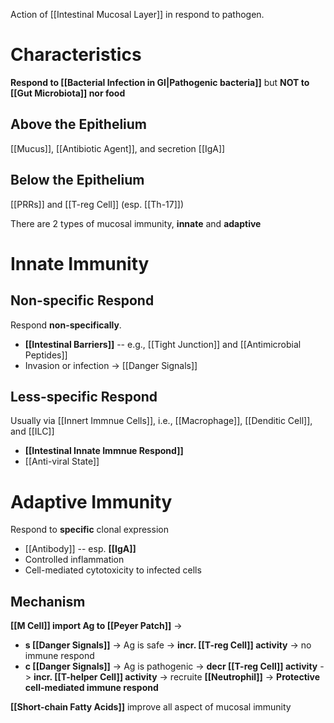 Action of [[Intestinal Mucosal Layer]] in respond to pathogen.

# Characteristics
**Respond to [[Bacterial Infection in GI|Pathogenic bacteria]]** but **NOT to [[Gut Microbiota]] nor food**

## Above the Epithelium
[[Mucus]], [[Antibiotic Agent]], and secretion [[IgA]]

## Below the Epithelium
[[PRRs]] and [[T-reg Cell]] (esp. [[Th-17]])

There are 2 types of mucosal immunity, **innate** and **adaptive**

# Innate Immunity
## Non-specific Respond
Respond **non-specifically**. 
- **[[Intestinal Barriers]]** -- e.g., [[Tight Junction]] and [[Antimicrobial Peptides]]
- Invasion or infection -> [[Danger Signals]]

## Less-specific Respond
Usually via [[Innert Immnue Cells]], i.e., [[Macrophage]], [[Denditic Cell]], and [[ILC]]
- **[[Intestinal Innate Immnue Respond]]**
- [[Anti-viral State]]

# Adaptive Immunity
Respond to **specific** clonal expression
- [[Antibody]] -- esp. **[[IgA]]**
- Controlled inflammation
- Cell-mediated cytotoxicity to infected cells

## Mechanism
**[[M Cell]] import Ag to [[Peyer Patch]]** ->
- **s [[Danger Signals]]** -> Ag is safe -> **incr. [[T-reg Cell]] activity** -> no immune respond
- **c [[Danger Signals]]** -> Ag is pathogenic -> **decr [[T-reg Cell]] activity** -> **incr. [[T-helper Cell]] activity** -> recruite **[[Neutrophil]]** -> **Protective cell-mediated immune respond** 

**[[Short-chain Fatty Acids]]** improve all aspect of mucosal immunity